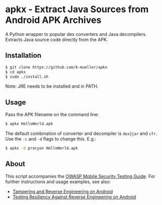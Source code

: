 # apkx - Extract Java Sources from Android APK Archives

A Python wrapper to popular dex converters and Java decompilers. Extracts Java source code directly from the APK.

## Installation

```bash
$ git clone https://github.com/b-mueller/apkx
$ cd apkx
$ sudo ./install.sh
```

Note: JRE needs to be installed and in PATH.

## Usage

Pass the APK filename on the command line:

```bash
$ apkx HelloWorld.apk 
```

The default combination of converter and decompiler is <code>dex2jar</code> and <code>cfr</code>. Use the <code>-c</code> and <code>-d</code> flags to change this. E.g.:

```bash
$ apkx -d procyon HelloWorld.apk
```

## About

This script accompanies the [OWASP Mobile Security Testing Guide](https://github.com/OWASP/owasp-mstg). For further instructions and usage examples, see also:

- [Tampering and Reverse Engineering on Android](https://github.com/OWASP/owasp-mstg/blob/master/Document/0x05c-Reverse-Engineering-and-Tampering.md)
- [Testing Resiliency Against Reverse Engineering on Android](https://github.com/OWASP/owasp-mstg/blob/master/Document/0x05j-Testing-Resiliency-Against-Reverse-Engineering.md)

